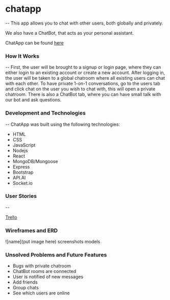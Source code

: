 # chatapp
--
This app allows you to chat with other users, both globally and privately.

We also have a ChatBot, that acts as your personal assistant.

ChatApp can be found [here](https://sleepy-sands-62959.herokuapp.com/)

### How It Works
--
First, the user will be brought to a signup or login page, where they can either login to an existing account or create a new account. After logging in, the user will be taken to a global chatroom where all existing users can chat with each other. To have private 1-on-1 conversations, go to the users tab and click chat on the user you wish to chat with, this will open a private chatroom. There is also a ChatBot tab, where you can have small talk with our bot and ask questions.

### Development and Technologies
--
ChatApp was built using the following technologies:

- HTML
- CSS
- JavaScript
- Nodejs
- React
- MongoDB/Mongoose
- Express
- Bootstrap
- API.AI
- Socket.io

### User Stories
--

[Trello](https://trello.com/b/F6Dp73Ae/project-4)

### Wireframes and ERD

![name](put image here)
screenshots
models

### Unsolved Problems and Future Features

- Bugs with private chatroom
- ChatBot rooms are connected
- User is notified of new messages 
- Add friends
- Group chats
- See which users are online
